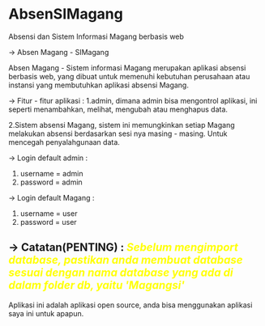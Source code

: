 # AbsenSIMagang
Absensi dan Sistem Informasi Magang berbasis web


-> Absen Magang - SIMagang

Absen Magang - Sistem informasi Magang merupakan aplikasi absensi berbasis web, yang dibuat untuk memenuhi kebutuhan perusahaan atau instansi yang membutuhkan aplikasi absensi Magang.

-> Fitur - fitur aplikasi : 
1.admin, dimana admin bisa mengontrol aplikasi, ini seperti menambahkan, melihat, mengubah atau menghapus data.

2.Sistem absensi Magang, sistem ini memungkinkan setiap Magang melakukan absensi berdasarkan sesi nya masing - masing.  Untuk mencegah penyalahgunaan data.

-> Login default admin : 
  1. username = admin
  2. password = admin
  
-> Login default Magang : 
  1. username = user
  2. password = user
  
-> Catatan(PENTING) :
    <i style="color: yellow;">Sebelum mengimport database, pastikan anda membuat database sesuai dengan nama database yang ada di dalam folder db, yaitu 'Magangsi'</i>
--------------------------------------------------------------------------------------------------------------------------------------------------------------------
Aplikasi ini adalah aplikasi open source, anda bisa menggunakan aplikasi saya ini untuk apapun. 

